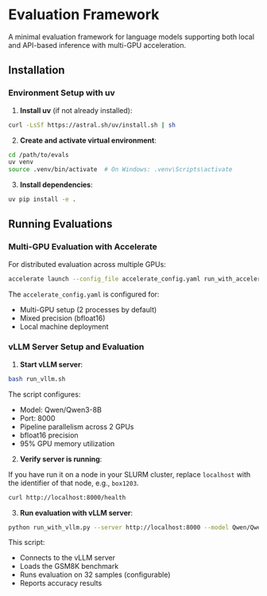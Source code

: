 # Evaluation Framework

A minimal evaluation framework for language models supporting both local and API-based inference with multi-GPU acceleration.

## Installation

### Environment Setup with uv

1. **Install uv** (if not already installed):
```bash
curl -LsSf https://astral.sh/uv/install.sh | sh
```

2. **Create and activate virtual environment**:
```bash
cd /path/to/evals
uv venv
source .venv/bin/activate  # On Windows: .venv\Scripts\activate
```

3. **Install dependencies**:
```bash
uv pip install -e .
```

## Running Evaluations

### Multi-GPU Evaluation with Accelerate

For distributed evaluation across multiple GPUs:

```bash
accelerate launch --config_file accelerate_config.yaml run_with_accelerate.py
```

The `accelerate_config.yaml` is configured for:
- Multi-GPU setup (2 processes by default)
- Mixed precision (bfloat16)
- Local machine deployment

### vLLM Server Setup and Evaluation

1. **Start vLLM server**:
```bash
bash run_vllm.sh
```

The script configures:
- Model: Qwen/Qwen3-8B
- Port: 8000
- Pipeline parallelism across 2 GPUs
- bfloat16 precision
- 95% GPU memory utilization

2. **Verify server is running**:

If you have run it on a node in your SLURM cluster, replace `localhost` with the identifier of that node, e.g., `box1203`.

```bash
curl http://localhost:8000/health
```

3. **Run evaluation with vLLM server**:
```bash
python run_with_vllm.py --server http://localhost:8000 --model Qwen/Qwen3-8B
```

This script:
- Connects to the vLLM server
- Loads the GSM8K benchmark
- Runs evaluation on 32 samples (configurable)
- Reports accuracy results